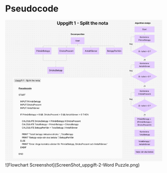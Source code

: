 # Pseudocode
![Flowchart Screenshot](ScreenShot_SplitNota.png)
![Flowchart Screenshot](ScreenShot_uppgift-2-Word Puzzle.png)
